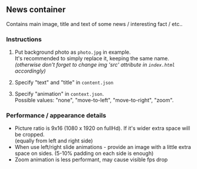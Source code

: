 ## News container

Contains main image, title and text of some news / interesting fact / etc..

### Instructions 
1. Put background photo as `photo.jpg` in example.    
It's recommended to simply replace it, keeping the same name.   
   _(otherwise don't forget to change img 'src' attribute in `index.html` accordingly)_

2. Specify "text" and "title" in `content.json`
3. Specify "animation" in `context.json`.   
Possible values: "none", "move-to-left", "move-to-right", "zoom".    

### Performance / appearance details
- Picture ratio is 9x16 (1080 x 1920 on fullHd). If it's wider extra space will be cropped.   
  (equally from left and right side)
- When use left/right slide animations - provide an image with a little extra space on sides. (5-10% padding on each side is enough)
- Zoom animation is less performant, may cause visible fps drop 